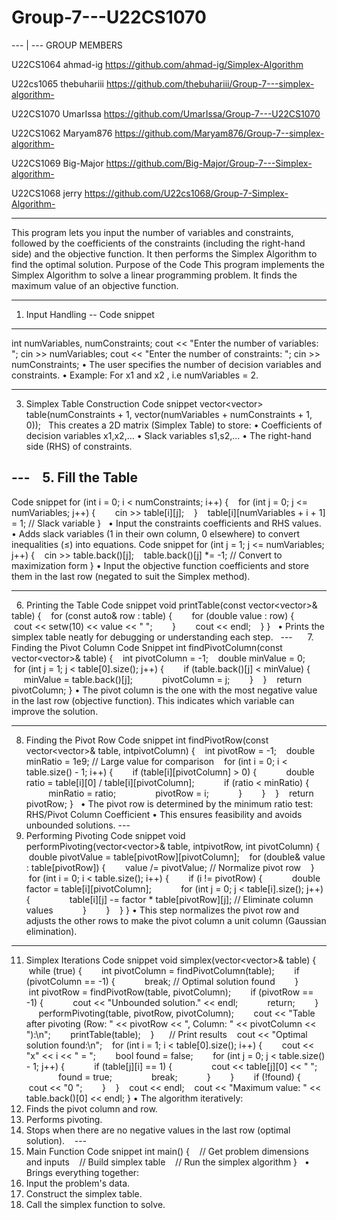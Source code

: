 # Group-7---U22CS1070
--- | ---
GROUP MEMBERS 

U22CS1064
ahmad-ig
https://github.com/ahmad-ig/Simplex-Algorithm

U22cs1065 
thebuhariii 
https://github.com/thebuhariii/Group-7---simplex-algorithm-

U22CS1070
UmarIssa
https://github.com/UmarIssa/Group-7---U22CS1070

U22CS1062 
Maryam876
https://github.com/Maryam876/Group-7--simplex-algorithm-

U22CS1069
Big-Major
https://github.com/Big-Major/Group-7---Simplex-algorithm-

U22CS1068
jerry
https://github.com/U22cs1068/Group-7-Simplex-Algorithm-

---

This program lets you input the number of variables and constraints, followed by the coefficients of the constraints (including the right-hand side) and the objective function. It then performs the Simplex Algorithm to find the optimal solution.
Purpose of the Code
This program implements the Simplex Algorithm to solve a linear programming problem. It finds the maximum value of an objective function.

---

1. Input Handling
--
Code snippet
---
int numVariables, numConstraints;
cout << "Enter the number of variables: ";
cin >> numVariables;
cout << "Enter the number of constraints: ";
cin >> numConstraints;
• The user specifies the number of decision variables and constraints.
• Example: For x1 and x2 , i.e numVariables = 2.

---
3. Simplex Table Construction
Code snippet
vector<vector<double>> table(numConstraints + 1, vector<double>(numVariables + numConstraints + 1, 0));
 
This creates a 2D matrix (Simplex Table) to store:
• Coefficients of decision variables x1,x2,…
• Slack variables s1,s2,…
• The right-hand side (RHS) of constraints.

--- 
 
5. Fill the Table
--
Code snippet
for (int i = 0; i < numConstraints; i++) {
   for (int j = 0; j <= numVariables; j++) {
       cin >> table[i][j];
   }
   table[i][numVariables + i + 1] = 1; // Slack variable
}
 
• Input the constraints coefficients and RHS values.
• Adds slack variables (1 in their own column, 0 elsewhere) to convert inequalities (≤) into equations.
Code snippet
for (int j = 1; j <= numVariables; j++) {
   cin >> table.back()[j];
   table.back()[j] *= -1; // Convert to maximization form
}
• Input the objective function coefficients and store them in the last row (negated to suit the Simplex method).

---
 
6. Printing the Table
Code snippet
void printTable(const vector<vector<double>>& table) {
   for (const auto& row : table) {
       for (double value : row) {
           cout << setw(10) << value << " ";
       }
       cout << endl;
   }
}
 
• Prints the simplex table neatly for debugging or understanding each step.
 
--- 
 
 
7. Finding the Pivot Column
Code Snippet
int findPivotColumn(const vector<vector<double>>& table) {
   int pivotColumn = -1;
   double minValue = 0;
   for (int j = 1; j < table[0].size(); j++) {
       if (table.back()[j] < minValue) {
           minValue = table.back()[j];
           pivotColumn = j;
       }
   }
   return pivotColumn;
}
• The pivot column is the one with the most negative value in the last row (objective function). This indicates which variable can improve the solution.

 ---
8. Finding the Pivot Row
Code snippet
int findPivotRow(const vector<vector<double>>& table, intpivotColumn) {
   int pivotRow = -1;
   double minRatio = 1e9; // Large value for comparison
   for (int i = 0; i < table.size() - 1; i++) {
       if (table[i][pivotColumn] > 0) {
           double ratio = table[i][0] / table[i][pivotColumn];
           if (ratio < minRatio) {
               minRatio = ratio;
               pivotRow = i;
           }
       }
   }
   return pivotRow;
}
 
• The pivot row is determined by the minimum ratio test: RHS/Pivot Column Coefficient 
• This ensures feasibility and avoids unbounded solutions.
--- 
 
 
 
 
9. Performing Pivoting
Code snippet
void performPivoting(vector<vector<double>>& table, intpivotRow, int pivotColumn) {
   double pivotValue = table[pivotRow][pivotColumn];
   for (double& value : table[pivotRow]) {
       value /= pivotValue; // Normalize pivot row
   }
 
   for (int i = 0; i < table.size(); i++) {
       if (i != pivotRow) {
           double factor = table[i][pivotColumn];
           for (int j = 0; j < table[i].size(); j++) {
               table[i][j] -= factor * table[pivotRow][j]; // Eliminate column values
           }
       }
   }
}
• This step normalizes the pivot row and adjusts the other rows to make the pivot column a unit column (Gaussian elimination).

---
11. Simplex Iterations
Code snippet
void simplex(vector<vector<double>>& table) {
   while (true) {
       int pivotColumn = findPivotColumn(table);
       if (pivotColumn == -1) {
           break; // Optimal solution found
       }
       int pivotRow = findPivotRow(table, pivotColumn);
       if (pivotRow == -1) {
           cout << "Unbounded solution." << endl;
           return;
       }
       performPivoting(table, pivotRow, pivotColumn);
       cout << "Table after pivoting (Row: " << pivotRow << ", Column: " << pivotColumn << "):\\n";
       printTable(table);
   }
 
   // Print results
   cout << "Optimal solution found:\\n";
   for (int i = 1; i < table[0].size(); i++) {
       cout << "x" << i << " = ";
       bool found = false;
       for (int j = 0; j < table.size() - 1; j++) {
           if (table[j][i] == 1) {
               cout << table[j][0] << " ";
               found = true;
               break;
           }
       }
       if (!found) {
           cout << "0 ";
       }
   }
   cout << endl;
   cout << "Maximum value: " << table.back()[0] << endl;
}
• The algorithm iteratively:
1. Finds the pivot column and row.
2. Performs pivoting.
3. Stops when there are no negative values in the last row (optimal solution).
 
 ---
 
 
 
 
9. Main Function
Code snippet
int main() {
   // Get problem dimensions and inputs
   // Build simplex table
   // Run the simplex algorithm
}
 
• Brings everything together:
1. Input the problem's data.
2. Construct the simplex table.
3. Call the simplex function to solve.
  

